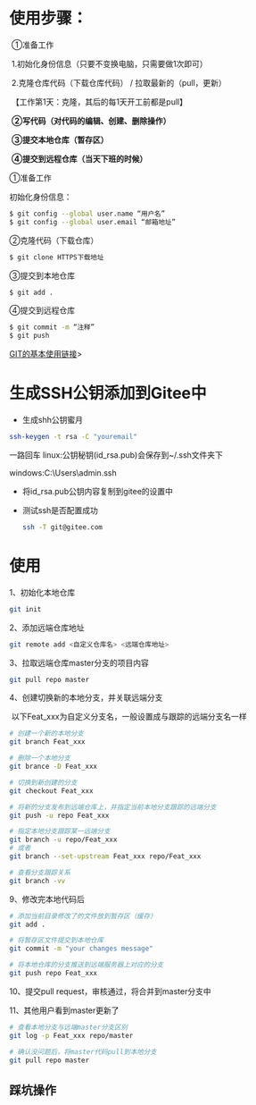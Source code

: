 

# 使用步骤：



​	①准备工作

​		1.初始化身份信息（只要不变换电脑，只需要做1次即可）

​		2.克隆仓库代码（下载仓库代码） /  拉取最新的（pull，更新）

​		【工作第1天：克隆，其后的每1天开工前都是pull】

​	**②写代码（对代码的编辑、创建、删除操作）**

​	**③提交本地仓库（暂存区）**

​	**④提交到远程仓库（当天下班的时候）**



①准备工作

初始化身份信息：

```bash
$ git config --global user.name “用户名”
$ git config --global user.email “邮箱地址”
```

②克隆代码（下载仓库）

```bash
$ git clone HTTPS下载地址
```

③提交到本地仓库

```bash
$ git add .
```

④提交到远程仓库

```bash
$ git commit -m “注释”
$ git push
```



<a href="https://www.jianshu.com/p/3421093d9fbf">GIT的基本使用链接</a>>

# 生成SSH公钥添加到Gitee中

- 生成shh公钥蜜月

```bash
ssh-keygen -t rsa -C "youremail"
```

一路回车
linux:公钥秘钥(id_rsa.pub)会保存到~/.ssh文件夹下

windows:C:\Users\admin\.ssh

- 将id_rsa.pub公钥内容复制到gitee的设置中

- 测试ssh是否配置成功

  ```bash
  ssh -T git@gitee.com
  ```

# 使用

1、初始化本地仓库

```bash
git init
```

2、添加远端仓库地址

```bash
git remote add <自定义仓库名> <远端仓库地址>
```

3、拉取远端仓库master分支的项目内容

```bash
git pull repo master
```

4、创建切换新的本地分支，并关联远端分支

​	以下Feat_xxx为自定义分支名，一般设置成与跟踪的远端分支名一样

```bash
# 创建一个新的本地分支
git branch Feat_xxx

# 删除一个本地分支
git brance -D Feat_xxx

# 切换到新创建的分支
git checkout Feat_xxx

# 将新的分支发布到远端仓库上，并指定当前本地分支跟踪的远端分支
git push -u repo Feat_xxx

# 指定本地分支跟踪某一远端分支
git branch -u repo/Feat_xxx
# 或者
git branch --set-upstream Feat_xxx repo/Feat_xxx

# 查看分支跟踪关系
git branch -vv
```

9、修改完本地代码后

```bash
# 添加当前目录修改了的文件放到暂存区（缓存）
git add .

# 将暂存区文件提交到本地仓库
git commit -m "your changes message"

# 将本地仓库的分支推送到远端服务器上对应的分支
git push repo Feat_xxx
```

10、提交pull request，审核通过，将合并到master分支中

11、其他用户看到master更新了

```bash
# 查看本地分支与远端master分支区别
git log -p Feat_xxx repo/master

# 确认没问题后，将master代码pull到本地分支
git pull repo master
```

## 踩坑操作


